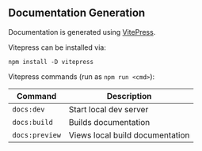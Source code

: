 Documentation Generation
------------------------

Documentation is generated using [VitePress](https://vitepress.dev/).

Vitepress can be installed via:

```
npm install -D vitepress
```

Vitepress commands (run as `npm run <cmd>`):

| Command        | Description                     |
| -------------- | ------------------------------- |
| `docs:dev`     | Start local dev server          |
| `docs:build`   | Builds documentation            |
| `docs:preview` | Views local build documentation |
